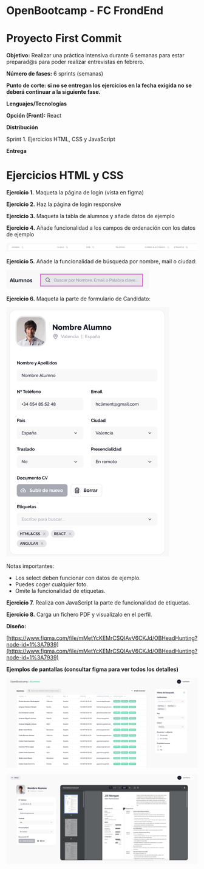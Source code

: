 # OpenBootcamp - FC FrondEnd

# Proyecto First Commit

**Objetivo:** Realizar una práctica intensiva durante 6 semanas para estar preparad@s para poder realizar entrevistas en febrero.

**Número de fases:** 6 sprints (semanas)

**Punto de corte: si no se entregan los ejercicios en la fecha exigida no se deberá continuar a la siguiente fase.**

**Lenguajes/Tecnologías**

**Opción (Front):** React

**Distribución**

Sprint 1. 
Ejercicios HTML, CSS y JavaScript

**Entrega**

# Ejercicios HTML y CSS

**Ejercicio 1.** Maqueta la página de login (vista en figma)

**Ejercicio 2.** Haz la página de login responsive

**Ejercicio 3.** Maqueta la tabla de alumnos y añade datos de ejemplo

**Ejercicio 4.** Añade funcionalidad a los campos de ordenación con los datos de ejemplo

![Funcionalidades de ordenación](https://github.com/BenderDamian/OB-FCFrondEnd/blob/img/Funcionalidades.png)

**Ejercicio 5.** Añade la funcionalidad de búsqueda por nombre, mail o ciudad:

![funcionalidades de búsqueda](https://github.com/BenderDamian/OB-FCFrondEnd/blob/img/busqueda.png)

**Ejercicio 6.** Maqueta la parte de formulario de Candidato:

![Maqueta de perfil del candidato](https://github.com/BenderDamian/OB-FCFrondEnd/blob/img/perfil.png)

Notas importantes:

- Los select deben funcionar con datos de ejemplo.
- Puedes coger cualquier foto.
- Omite la funcionalidad de etiquetas.

**Ejercicio 7.** Realiza con JavaScript la parte de funcionalidad de etiquetas.

**Ejercicio 8.** Carga un fichero PDF y visualízalo en el perfil.

**Diseño:**

[https://www.figma.com/file/mMetYcKEMrCSQIAvV6CKJd/OBHeadHunting?node-id=1%3A7939](https://www.figma.com/file/mMetYcKEMrCSQIAvV6CKJd/OBHeadHunting?node-id=1%3A7939)

**Ejemplos de pantallas (consultar figma para ver todos los detalles)**

![Imagen de ejemplos de pantallas](https://github.com/BenderDamian/OB-FCFrondEnd/blob/img/Untitled.png)

![Imagen de ejemplos de pantallas](https://github.com/BenderDamian/OB-FCFrondEnd/blob/img/Untitled%20(1).png)

